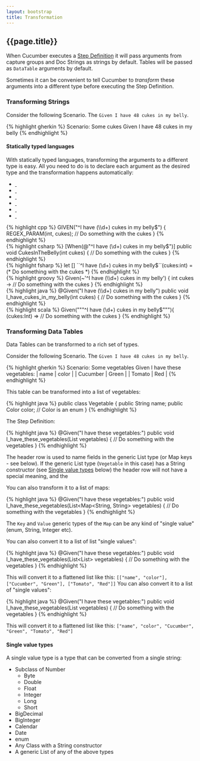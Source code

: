 ```yaml
---
layout: bootstrap
title: Transformation
---
```

## {{page.title}}

When Cucumber executes a [Step Definition](/step-definitions.html) it will pass arguments from capture groups and Doc Strings as strings by default. Tables will be passed as `DataTable` arguments by default.

Sometimes it can be convenient to tell Cucumber to _transform_ these arguments into a different type before executing the Step Definition.

### Transforming Strings

Consider the following Scenario. The `Given I have 48 cukes in my belly`. 

{% highlight gherkin %}
Scenario: Some cukes
  Given I have 48 cukes in my belly
{% endhighlight %}

#### Statically typed languages

With statically typed languages, transforming the arguments to a different type is easy. All you need to do is to declare each argument as the desired type and the transformation happens automatically:

<ul class="nav nav-tabs">
  <li><a href="#strings-cplusplus" data-toggle="tab" class="cplusplus"><div>&nbsp;</div></a></li>
  <li><a href="#strings-csharp" data-toggle="tab" class="csharp"><div>&nbsp;</div></a></li>
  <li><a href="#strings-fsharp" data-toggle="tab" class="fsharp"><div>&nbsp;</div></a></li>
  <li><a href="#strings-groovy" data-toggle="tab" class="groovy"><div>&nbsp;</div></a></li>
  <li><a href="#strings-java" data-toggle="tab" class="java"><div>&nbsp;</div></a></li>
  <li><a href="#strings-scala" data-toggle="tab" class="scala"><div>&nbsp;</div></a></li>
</ul>
<div class="tab-content">
  <div class="tab-pane" id="strings-cplusplus">
{% highlight cpp %}
GIVEN("^I have (\\d+) cukes in my belly$") {
    REGEX_PARAM(int, cukes);
    // Do something with the cukes
}
{% endhighlight %}
  </div>
  <div class="tab-pane" id="strings-csharp">
{% highlight csharp %}
[When(@"^I have (\d+) cukes in my belly$")]
public void CukesInTheBelly(int cukes)
{
    // Do something with the cukes
}
{% endhighlight %}
  </div>
  <div class="tab-pane" id="strings-fsharp">
{% highlight fsharp %}
let [<Given>] ``^I have (\d+) cukes in my belly$``(cukes:int) = 
  (* Do something with the cukes *)
{% endhighlight %}
  </div>
  <div class="tab-pane" id="strings-groovy">
{% highlight groovy %}
Given(~'^I have (\\d+) cukes in my belly') { int cukes ->
    // Do something with the cukes
}
{% endhighlight %}
  </div>
  <div class="tab-pane" id="strings-java">
{% highlight java %}
@Given("I have (\\d+) cukes in my belly")
public void I_have_cukes_in_my_belly(int cukes) {
    // Do something with the cukes
}
{% endhighlight %}
  </div>
  <div class="tab-pane" id="strings-scala">
{% highlight scala %}
Given("""^I have (\d+) cukes in my belly$"""){ (cukes:Int) =>
  // Do something with the cukes
}
{% endhighlight %}
  </div>
</div>

### Transforming Data Tables

Data Tables can be transformed to a rich set of types.

Consider the following Scenario. The `Given I have 48 cukes in my belly`. 

{% highlight gherkin %}
Scenario: Some vegetables
  Given I have these vegetables:
    | name     | color |
    | Cucumber | Green |
    | Tomato   | Red   |
{% endhighlight %}

This table can be transformed into a list of vegetables:

{% highlight java %}
public class Vegetable {
    public String name;
    public Color color; // Color is an enum
}
{% endhighlight %}

The Step Definition:

{% highlight java %}
@Given("I have these vegetables:")
public void I_have_these_vegetables(List<Vegetable> vegetables) {
    // Do something with the vegetables
}
{% endhighlight %}

The header row is used to name fields in the generic List type (or Map keys - see below). If the generic List type (`Vegetable` in this case) has a String constructor (see [Single value types](#single_value_types) below) the header row will not have a special meaning, and the 

You can also transform it to a list of maps:

{% highlight java %}
@Given("I have these vegetables:")
public void I_have_these_vegetables(List<Map<String, String> vegetables) {
    // Do something with the vegetables
}
{% endhighlight %}

The `Key` and `Value` generic types of the `Map` can be any kind of "single value" (enum, String, Integer etc).

You can also convert it to a list of list "single values":

{% highlight java %}
@Given("I have these vegetables:")
public void I_have_these_vegetables(List<List<String>> vegetables) {
    // Do something with the vegetables
}
{% endhighlight %}

This will convert it to a flattened list like this: `[["name", "color"], ["Cucumber", "Green"], ["Tomato", "Red"]]`
You can also convert it to a list of "single values":

{% highlight java %}
@Given("I have these vegetables:")
public void I_have_these_vegetables(List<String> vegetables) {
    // Do something with the vegetables
}
{% endhighlight %}

This will convert it to a flattened list like this: `["name", "color", "Cucumber", "Green", "Tomato", "Red"]`

#### Single value types

A single value type is a type that can be converted from a single string:

* Subclass of Number
   * Byte
   * Double
   * Float
   * Integer
   * Long
   * Short
* BigDecimal
* BigInteger
* Calendar
* Date
* enum
* Any Class with a String constructor
* A generic List of any of the above types
